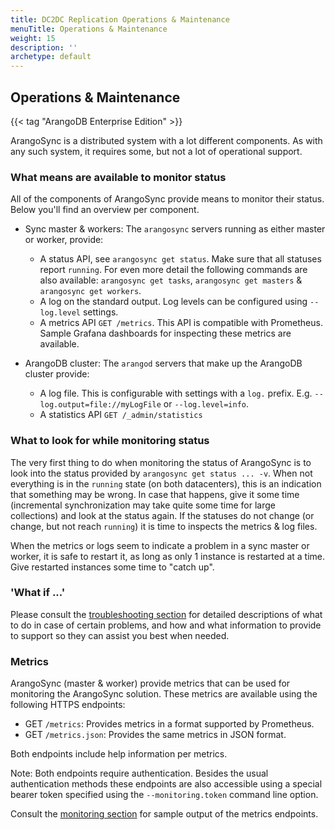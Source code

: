 ```yaml
---
title: DC2DC Replication Operations & Maintenance
menuTitle: Operations & Maintenance
weight: 15
description: ''
archetype: default
---
```

## Operations & Maintenance

{{< tag "ArangoDB Enterprise Edition" >}}

ArangoSync is a distributed system with a lot different components.
As with any such system, it requires some, but not a lot of operational
support.

### What means are available to monitor status

All of the components of ArangoSync provide means to monitor their status.
Below you'll find an overview per component.

- Sync master & workers: The `arangosync` servers running as either master
  or worker, provide:
  - A status API, see `arangosync get status`. Make sure that all statuses report `running`.
    For even more detail the following commands are also available:
    `arangosync get tasks`, `arangosync get masters` & `arangosync get workers`.
  - A log on the standard output. Log levels can be configured using `--log.level` settings.
  - A metrics API `GET /metrics`. This API is compatible with Prometheus.
    Sample Grafana dashboards for inspecting these metrics are available.

- ArangoDB cluster: The `arangod` servers that make up the ArangoDB cluster
  provide:
  - A log file. This is configurable with settings with a `log.` prefix.
  E.g. `--log.output=file://myLogFile` or `--log.level=info`.
  - A statistics API `GET /_admin/statistics`

### What to look for while monitoring status

The very first thing to do when monitoring the status of ArangoSync is to
look into the status provided by `arangosync get status ... -v`.
When not everything is in the `running` state (on both datacenters), this is an
indication that something may be wrong. In case that happens, give it some time
(incremental synchronization may take quite some time for large collections)
and look at the status again. If the statuses do not change (or change, but not reach `running`)
it is time to inspects the metrics & log files.

When the metrics or logs seem to indicate a problem in a sync master or worker, it is
safe to restart it, as long as only 1 instance is restarted at a time.
Give restarted instances some time to "catch up".

### 'What if ...'

Please consult the [troubleshooting section](troubleshooting.md)
for detailed descriptions of what to do in case of certain problems, and how and
what information to provide to support so they can assist you best when needed.

### Metrics

ArangoSync (master & worker) provide metrics that can be used for monitoring the ArangoSync
solution. These metrics are available using the following HTTPS endpoints:

- GET `/metrics`: Provides metrics in a format supported by Prometheus.
- GET `/metrics.json`: Provides the same metrics in JSON format.

Both endpoints include help information per metrics.

Note: Both endpoints require authentication. Besides the usual authentication methods
these endpoints are also accessible using a special bearer token specified using the `--monitoring.token`
command line option.

Consult the [monitoring section](monitoring.md#metrics)
for sample output of the metrics endpoints.
